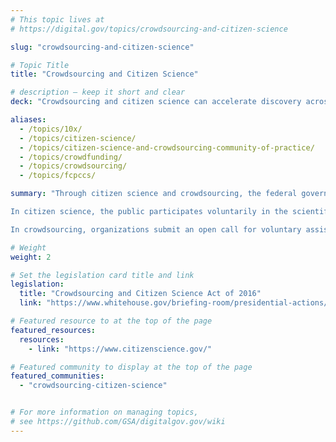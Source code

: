 ```yaml
---
# This topic lives at
# https://digital.gov/topics/crowdsourcing-and-citizen-science

slug: "crowdsourcing-and-citizen-science"

# Topic Title
title: "Crowdsourcing and Citizen Science"

# description — keep it short and clear
deck: "Crowdsourcing and citizen science can accelerate discovery across the U.S. government."

aliases:
  - /topics/10x/
  - /topics/citizen-science/
  - /topics/citizen-science-and-crowdsourcing-community-of-practice/
  - /topics/crowdfunding/
  - /topics/crowdsourcing/
  - /topics/fcpccs/

summary: "Through citizen science and crowdsourcing, the federal government and nongovernmental organizations can engage the public in addressing societal needs and accelerating science, technology, and innovation.

In citizen science, the public participates voluntarily in the scientific process, addressing real-world problems in ways that may include formulating research questions, conducting scientific experiments, collecting and analyzing data, interpreting results, making new discoveries, developing technologies and applications, and solving complex problems. 

In crowdsourcing, organizations submit an open call for voluntary assistance from a large group of individuals for online, distributed problem solving."

# Weight
weight: 2

# Set the legislation card title and link
legislation:
  title: "Crowdsourcing and Citizen Science Act of 2016"
  link: "https://www.whitehouse.gov/briefing-room/presidential-actions/2023/10/30/executive-order-on-the-safe-secure-and-trustworthy-development-and-use-of-artificial-intelligence/"

# Featured resource to at the top of the page
featured_resources:
  resources:
    - link: "https://www.citizenscience.gov/"

# Featured community to display at the top of the page
featured_communities:
  - "crowdsourcing-citizen-science"


# For more information on managing topics,
# see https://github.com/GSA/digitalgov.gov/wiki
---
```

